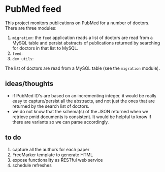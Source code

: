 # PubMed feed

This project monitors publications on PubMed for a number of doctors. There are three modules:

1. `migration`: the `feed` application reads a list of doctors are read from a MySQL table and persist abstracts of publications returned by searching for doctors in that list to MySQL.
2. `feed`: 
3. `dev_utils`: 


The list of doctors are read from a MySQL table (see the `migration` module).


## ideas/thoughts

- if PubMed ID's are based on an incrementing integer, it would be really easy to capture/persist all the abstracts, and not just the ones that are returned by the search list of doctors.
- we do not know that the schema(s) of the JSON returned when we retrieve pmid documents is consistent. It would be helpful to know if there are variants so we can parse accordingly.

## to do

1. capture all the authors for each paper
2. FreeMarker template to generate HTML
3. expose functionality as RESTful web service
4. schedule refreshes
